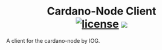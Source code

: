 <p align="center">
  <h1 align="center">
    <br/>
    Cardano-Node Client
    <br/>
    <a href="https://github.com/godano/cardano-lib/blob/master/LICENSE" ><img alt="license" src="https://img.shields.io/badge/license-MIT%20License%202.0-E91E63.svg?style=flat-square" /></a>
    <a href="https://t.me/godano"><img src="https://img.shields.io/badge/Chat%20on-Telegram-blue.svg"/></a>
  </h1>
</p>

A client for the cardano-node by IOG.
